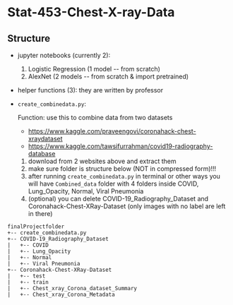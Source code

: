 # Stat-453-Chest-X-ray-Data


## Structure
- jupyter notebooks (currently 2):
  1. Logistic Regression (1 model -- from scratch)
  2. AlexNet (2 models -- from scratch & import pretrained)

- helper functions (3): they are written by professor

- ```create_combinedata.py```:

  Function: use this to combine data from two datasets 
    - https://www.kaggle.com/praveengovi/coronahack-chest-xraydataset
    - https://www.kaggle.com/tawsifurrahman/covid19-radiography-database
  1. download from 2 websites above and extract them
  2. make sure folder is structure below (NOT in compressed form)!!!
  3. after running ```create_combinedata.py``` in terminal or other ways you will have ```Combined_data``` folder with 4 folders inside COVID, Lung_Opacity, Normal, Viral Pneumonia
  4. (optional) you can delete COVID-19_Radiography_Dataset and Coronahack-Chest-XRay-Dataset (only images with no label are left in there)

```
finalProjectfolder
+-- create_combinedata.py
+-- COVID-19_Radiography_Dataset
|   +-- COVID
|   +-- Lung_Opacity
|   +-- Normal
|   +-- Viral Pneumonia
+-- Coronahack-Chest-XRay-Dataset
|   +-- test
|   +-- train
|   +-- Chest_xray_Corona_dataset_Summary
|   +-- Chest_xray_Corona_Metadata


```
